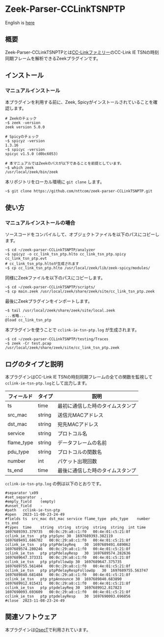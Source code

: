 # Zeek-Parser-CCLinkTSNPTP

English is [here](https://github.com/nttcom/zeek-parser-CCLinkTSNPTP/blob/main/README_en.md)

## 概要

Zeek-Parser-CCLinkTSNPTPとは[CC-Linkファミリー](https://www.cc-link.org/ja/cclink/index.html)のCC-Link IE TSNの時刻同期フレームを解析できるZeekプラグインです。

## インストール

### マニュアルインストール

本プラグインを利用する前に、Zeek, Spicyがインストールされていることを確認します。

```
# Zeekのチェック
~$ zeek -version
zeek version 5.0.0

# Spicyのチェック
~$ spicyz -version
1.3.16
~$ spicyc -version
spicyc v1.5.0 (d0bc6053)

# 本マニュアルではZeekのパスが以下であることを前提としています。
~$ which zeek
/usr/local/zeek/bin/zeek
```

本リポジトリをローカル環境に `git clone` します。

```
~$ git clone https://github.com/nttcom/zeek-parser-CCLinkTSNPTP.git
```

## 使い方

### マニュアルインストールの場合

ソースコードをコンパイルして、オブジェクトファイルを以下のパスにコピーします。

```
~$ cd ~/zeek-parser-CCLinkTSNPTP/analyzer
~$ spicyz -o cc_link_tsn_ptp.hlto cc_link_tsn_ptp.spicy cc_link_tsn_ptp.evt
# cc_link_tsn_ptp.hltoが生成されます
~$ cp cc_link_tsn_ptp.hlto /usr/local/zeek/lib/zeek-spicy/modules/
```

同様にZeekファイルを以下のパスにコピーします。

```
~$ cd ~/zeek-parser-CCLinkTSNPTP/scripts/
~$ cp main.zeek /usr/local/zeek/share/zeek/site/cc_link_tsn_ptp.zeek
```

最後にZeekプラグインをインポートします。

```
~$ tail /usr/local/zeek/share/zeek/site/local.zeek
...省略...
@load cc_link_tsn_ptp
```

本プラグインを使うことで `cclink-ie-tsn-ptp.log` が生成されます。

```
~$ cd ~/zeek-parser-CCLinkTSNPTP/testing/Traces
~$ zeek -Cr test.pcap /usr/local/zeek/share/zeek/site/cc_link_tsn_ptp.zeek
```

## ログのタイプと説明

本プラグインはCC-Link IE TSNの時刻同期フレームの全ての関数を監視して`cclink-ie-tsn-ptp.log`として出力します。

| フィールド | タイプ | 説明 |
| --- | --- | --- |
| ts | time | 最初に通信した時のタイムスタンプ |
| src_mac | string | 送信元MACアドレス |
| dst_mac | string | 宛先MACアドレス |
| service | string | プロトコル名 |
| flame_type | string | データフレームの名前 |
| pdu_type | string | プロトコルの関数名 |
| number | int | パケット出現回数 |
| ts_end | time | 最後に通信した時のタイムスタンプ |

`cclink-ie-tsn-ptp.log` の例は以下のとおりです。

```
#separator \x09
#set_separator	,
#empty_field	(empty)
#unset_field	-
#path	cclink-ie-tsn-ptp
#open	2023-11-08-23-24-49
#fields	ts	src_mac	dst_mac	service	flame_type	pdu_type	number	ts_end
#types	time	string	string	string	string	string	int	time
1697689393.379735	00:0c:29:a8:c1:f0	00:4e:01:c5:21:8f	cclink_ie_tsn	ptp	ptpSync	30	1697689393.382119
1697689491.686702	00:0c:29:a8:c1:f0	00:4e:01:c5:21:8f	cclink_ie_tsn	ptp	ptpPdelayReq	30	1697689491.689062
1697689574.280246	00:0c:29:a8:c1:f0	00:4e:01:c5:21:8f	cclink_ie_tsn	ptp	ptpPdelayResp	30	1697689574.282636
1697689647.373331	00:0c:29:a8:c1:f0	00:4e:01:c5:21:8f	cclink_ie_tsn	ptp	ptpFollowUp	30	1697689647.375735
1697689755.561404	00:0c:29:a8:c1:f0	00:4e:01:c5:21:8f	cclink_ie_tsn	ptp	ptpPdelayRespFollowUp	30	1697689755.563747
1697689840.681484	00:0c:29:a8:c1:f0	00:4e:01:c5:21:8f	cclink_ie_tsn	ptp	ptpAnnounce	30	1697689840.683890
1697689912.815431	00:0c:29:a8:c1:f0	00:4e:01:c5:21:8f	cclink_ie_tsn	ptp	ptpdelayReq	30	1697689912.817823
1697690093.693609	00:0c:29:a8:c1:f0	00:4e:01:c5:21:8f	cclink_ie_tsn	ptp	ptpdelayResp	30	1697690093.696056
#close	2023-11-08-23-24-49
```

## 関連ソフトウェア

本プラグインは[OsecT](https://github.com/nttcom/OsecT)で利用されています。
